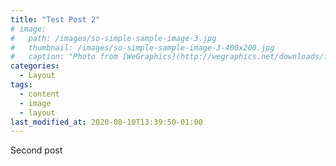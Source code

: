 ```yaml
---
title: "Test Post 2"
# image: 
#   path: /images/so-simple-sample-image-3.jpg
#   thumbnail: /images/so-simple-sample-image-3-400x200.jpg
#   caption: "Photo from [WeGraphics](http://wegraphics.net/downloads/free-ultimate-blurred-background-pack/)"
categories:
  - Layout
tags:
  - content
  - image
  - layout
last_modified_at: 2020-08-10T13:39:50-01:00
---
```


Second post